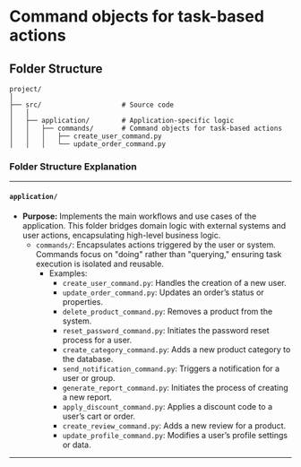 # Command objects for task-based actions

## Folder Structure

```
project/
│
├── src/                    # Source code
│   │
│   ├── application/        # Application-specific logic
│   │   ├── commands/       # Command objects for task-based actions
│   │   │   ├── create_user_command.py
│   │   │   └── update_order_command.py
```


### **Folder Structure Explanation**

* * *

#### `application/`

- **Purpose:** Implements the main workflows and use cases of the application. This folder bridges domain logic with external systems and user actions, encapsulating high-level business logic.
    - `commands/`: Encapsulates actions triggered by the user or system. Commands focus on "doing" rather than "querying," ensuring task execution is isolated and reusable.
        - Examples:
            - `create_user_command.py`: Handles the creation of a new user.
            - `update_order_command.py`: Updates an order’s status or properties.
            - `delete_product_command.py`: Removes a product from the system.
            - `reset_password_command.py`: Initiates the password reset process for a user.
            - `create_category_command.py`: Adds a new product category to the database.
            - `send_notification_command.py`: Triggers a notification for a user or group.
            - `generate_report_command.py`: Initiates the process of creating a new report.
            - `apply_discount_command.py`: Applies a discount code to a user’s cart or order.
            - `create_review_command.py`: Adds a new review for a product.
            - `update_profile_command.py`: Modifies a user’s profile settings or data.

* * *
